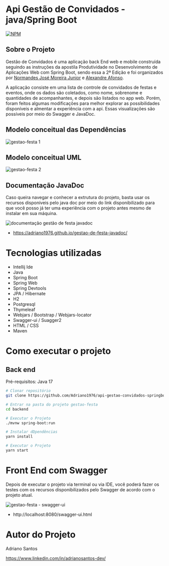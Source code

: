 # Api Gestão de Convidados - java/Spring Boot

[![NPM](https://img.shields.io/npm/l/react)](https://github.com/Adriano1976/api-gestao-convidados-springboot/blob/master/LICENSE) 

## Sobre o Projeto

Gestão de Convidados é uma aplicação back End web e mobile construída seguindo as instruções da apostila Produtividade no Desenvolvimento de Aplicações Web com Spring Boot, sendo essa a 2ª Edição e foi organizados por [Normandes José Moreira Junior]( https://www.linkedin.com/in/normandesjr "Site LinkedIn") e [Alexandre Afonso](https://www.linkedin.com/in/alexandreafon "Site LinkedIn").

A aplicação consiste em uma lista de controle de convidados de festas e eventos, onde os dados são coletados, como nome, sobrenome e quantidades de acompanhantes, e depois são listados no app web. Porém, foram feitos algumas modificações para melhor explorar as possibilidades disponíveis e almentar a experiência com a api. Essas visualizações são possíveis por meio do Swagger e JavaDoc.

## Modelo conceitual das Dependências

![gestao-festa 1](https://user-images.githubusercontent.com/17755195/193862725-8d40379c-4074-4f53-b7f1-61f244cb9d29.png)

## Modelo conceitual UML

![gestao-festa 2](https://user-images.githubusercontent.com/17755195/193863043-3b972491-3b3e-4210-b9b2-130cdaf50393.png)

## Documentação JavaDoc

Caso queira navegar e conhecer a extrutura do projeto, basta usar os recursos disponíveis pelo java doc por meio do link disponibilizado para que você posso já ter uma experiência com o projeto antes mesmo de instalar em sua máquina.

![documentação gestão de festa javadoc](https://user-images.githubusercontent.com/17755195/193870848-7341ee92-fc6c-4d51-9764-3f3b0d75036d.png)
* https://adriano1976.github.io/gestao-de-festa-javadoc/

# Tecnologias utilizadas
- Intellij Ide
- Java
- Spring Boot
- Spring Web
- Spring Devtools
- JPA / Hibernate
- H2
- Postgresql
- Thymeleaf
- Webjars / Bootstrap / Webjars-locator
- Swagger-ui / Suagger2
- HTML / CSS
- Maven

# Como executar o projeto

## Back end
Pré-requisitos: Java 17

```bash
# Clonar repositório
git clone https://github.com/Adriano1976/api-gestao-convidados-springboot.git

# Entrar na pasta do projeto gestao-festa
cd backend

# Executar o Projeto
./mvnw spring-boot:run
```

```bash
# Instalar dDpendências
yarn install

# Executar o Projeto
yarn start
```

# Front End com Swagger

Depois de executar o projeto via terminal ou via IDE, você poderá fazer os testes com os recursos disponibilizados pelo Swagger de acordo com o projeto atual.

![gestao-festa - swagger-ui](https://user-images.githubusercontent.com/17755195/193941528-027f6b9b-8a0f-4f62-ad84-a51f43bd584b.png)

* http://localhost:8080/swagger-ui.html

# Autor do Projeto

Adriano Santos

https://www.linkedin.com/in/adrianosantos-dev/
